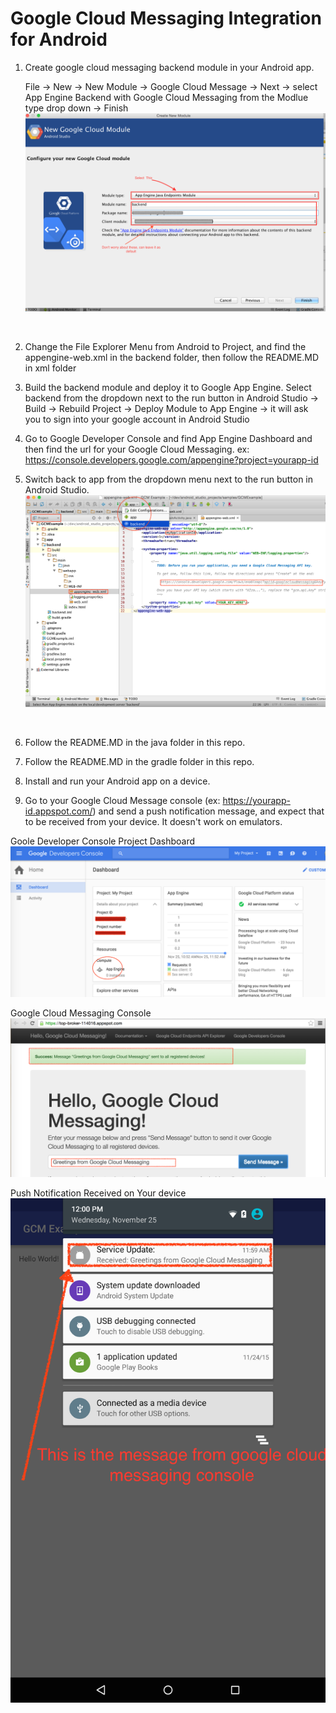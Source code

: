 # Google Cloud Messaging Integration for Android
1. Create google cloud messaging backend module in your Android app.

   File -> New -> New Module -> Google Cloud Message -> Next -> select App Engine Backend with Google Cloud Messaging from the Modlue type drop down -> Finish
![](https://github.com/pengcy/android-gcm-integration/blob/master/images/a_create_gcm_backend.png)
<br>

2. Change the File Explorer Menu from Android to Project, and find the appengine-web.xml in the backend folder, then follow the README.MD in xml folder

3. Build the backend module and deploy it to Google App Engine.
   Select backend from the dropdown next to the run button in Android Studio -> Build -> Rebuild Project -> Deploy Module to App Engine -> it will ask you to sign into your google account in Android Studio

4. Go to Google Developer Console and find App Engine Dashboard and then find the url for your Google Cloud Messaging. ex: https://console.developers.google.com/appengine?project=yourapp-id

5. Switch back to app from the dropdown menu next to the run button in Android Studio.
![](https://github.com/pengcy/android-gcm-integration/blob/master/images/b_places_look_for_android_studio.png)
<br>


6. Follow the README.MD in the java folder in this repo.

7. Follow the README.MD in the gradle folder in this repo.

8. Install and run your Android app on a device.

9. Go to your Google Cloud Message console (ex: https://yourapp-id.appspot.com/) and send a push notification message, and expect that to be received from your device. It doesn't work on emulators.

Goole Developer Console Project Dashboard
![Goole Developer Console Project Dashboard](https://github.com/pengcy/android-gcm-integration/blob/master/images/c_google_project_dashboard.png)

Google Cloud Messaging Console
![Google Cloud Messaging Console](https://github.com/pengcy/android-gcm-integration/blob/master/images/d_gcm_console.png)

Push Notification Received on Your device
![Push Notification Received on Your device](https://github.com/pengcy/android-gcm-integration/blob/master/images/e_push_notificaton_msg.png)
